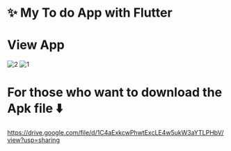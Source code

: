 
# ✨ My To do App with Flutter

# View App


![2](https://github.com/ceydaucdirhem/myTodoApp-Flutter/assets/80065036/613bf26a-6785-44a2-8f48-6338217f13dc)
![1](https://github.com/ceydaucdirhem/myTodoApp-Flutter/assets/80065036/cdade3ef-93fe-4d31-9903-88b5d4475aed)




# For those who want to download the Apk file ⬇️

https://drive.google.com/file/d/1C4aExkcwPhwtExcLE4w5ukW3aYTLPHbV/view?usp=sharing
